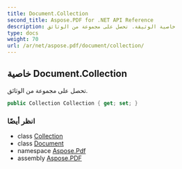 ```yaml
---
title: Document.Collection
second_title: Aspose.PDF for .NET API Reference
description: خاصية الوثيقة. تحصل على مجموعة من الوثائق
type: docs
weight: 70
url: /ar/net/aspose.pdf/document/collection/
---
```

## خاصية Document.Collection

تحصل على مجموعة من الوثائق.

```csharp
public Collection Collection { get; set; }
```

### انظر أيضًا

* class [Collection](../../collection/)
* class [Document](../)
* namespace [Aspose.Pdf](../../../aspose.pdf/)
* assembly [Aspose.PDF](../../../)